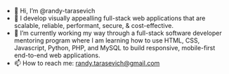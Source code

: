 - 👋 Hi, I’m @randy-tarasevich
- 👀 I develop visually appealling full-stack web applications that are scalable, reliable, performant, secure, & cost-effective.
- 🌱 I’m currently working my way through a full-stack software developer mentoring program where I am learning how to use HTML, CSS, Javascript, Python, PHP, and MySQL to build responsive, mobile-first end-to-end web applications.
- 📫 How to reach me: randy.tarasevich@gmail.com
<!---
randy-tarasevich/randy-tarasevich is a ✨ special ✨ repository because its `README.md` (this file) appears on your GitHub profile.
You can click the Preview link to take a look at your changes.
--->
